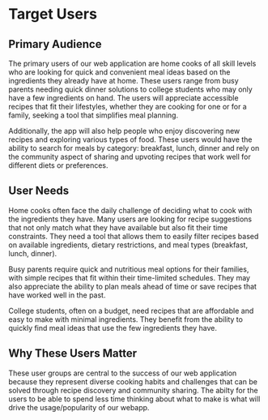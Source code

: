 # Target Users

## Primary Audience

The primary users of our web application are home cooks of all skill levels who are looking for quick and convenient meal ideas based on the ingredients they already have at home. These users range from busy parents needing quick dinner solutions to college students who may only have a few ingredients on hand. The users will appreciate accessible recipes that fit their lifestyles, whether they are cooking for one or for a family, seeking a tool that simplifies meal planning.

Additionally, the app will also help people who enjoy discovering new recipes and exploring various types of food. These users would have the ability to search for meals by category:
breakfast,
lunch,
dinner
and rely on the community aspect of sharing and upvoting recipes that work well for different diets or preferences.

## User Needs

Home cooks often face the daily challenge of deciding what to cook with the ingredients they have. Many users are looking for recipe suggestions that not only match what they have available but also fit their time constraints. They need a tool that allows them to easily filter recipes based on available ingredients, dietary restrictions, and meal types (breakfast, lunch, dinner).

Busy parents require quick and nutritious meal options for their families, with simple recipes that fit within their time-limited schedules. They may also appreciate the ability to plan meals ahead of time or save recipes that have worked well in the past.

College students, often on a budget, need recipes that are affordable and easy to make with minimal ingredients. They benefit from the ability to quickly find meal ideas that use the few ingredients they have.

## Why These Users Matter

These user groups are central to the success of our web application because they represent diverse cooking habits and challenges that can be solved through recipe discovery and community sharing. The abilty for the users to be able to spend less time thinking about what to make is what will drive the usage/popularity of our webapp.
